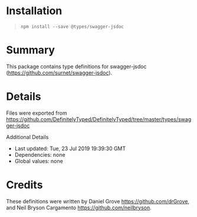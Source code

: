 # Installation
> `npm install --save @types/swagger-jsdoc`

# Summary
This package contains type definitions for swagger-jsdoc (https://github.com/surnet/swagger-jsdoc).

# Details
Files were exported from https://github.com/DefinitelyTyped/DefinitelyTyped/tree/master/types/swagger-jsdoc

Additional Details
 * Last updated: Tue, 23 Jul 2019 19:39:30 GMT
 * Dependencies: none
 * Global values: none

# Credits
These definitions were written by Daniel Grove <https://github.com/drGrove>, and Neil Bryson Cargamento <https://github.com/neilbryson>.
